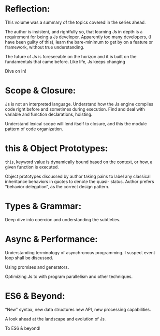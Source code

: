 Reflection: 
============

This volume was a summary of the topics covered in the series ahead. 

The author is insistent, and rightfully so, that learning Js in depth is a requirement for being a Js developer. Apparently too many developers, (I have been guilty of this), learn the bare-minimum to get by on a feature or framework, without true understanding. 

The future of Js is foreseeable on the horizon and it is built on the fundamentals that came before. Like life, Js keeps changing 

Dive on in!

Scope & Closure:
================

Js is not an interpreted language. Understand how the Js engine compiles code right before and sometimes during execution. Find and deal with variable and function declarations, hoisting. 

Understand lexical scope will lend itself to closure, and this the module pattern of code organization.

this & Object Prototypes:
=========================

`this`, keyword value is dynamically bound based on the context, or how, a given function is executed. 

Object prototypes discussed by author taking pains to label any classical inheritance behaviors in quotes to denote the quasi- status. Author prefers “behavior delegation”, as the correct design pattern.

Types & Grammar: 
=================

Deep dive into coercion and understanding the subtleties.

Async & Performance:
====================

Understanding terminology of asynchronous programming. I suspect event loop shall be discussed. 

Using promises and generators. 

Optimizing Js to with program parallelism and other techniques.

ES6 & Beyond:
=============

“New" syntax, new data structures new API, new processing capabilities. 

A look ahead at the landscape and evolution of Js. 

To ES6 & beyond!